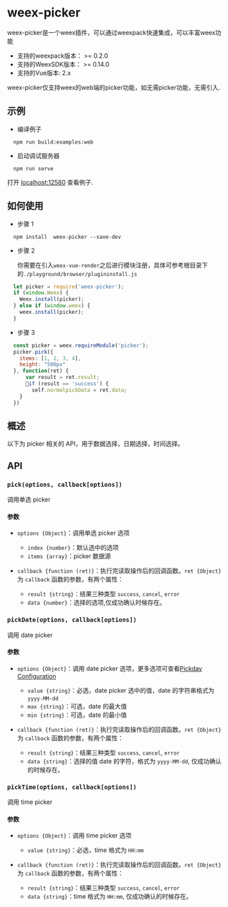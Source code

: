 # weex-picker
weex-picker是一个weex插件，可以通过weexpack快速集成，可以丰富weex功能

* 支持的weexpack版本： >= 0.2.0
* 支持的WeexSDK版本： >= 0.14.0
* 支持的Vue版本: 2.x

weex-picker仅支持weex的web端的picker功能，如无需picker功能，无需引入.

## 示例

- 编译例子
```
  npm run build:examples:web
```
- 启动调试服务器
```
  npm run serve
```
  打开 [localhost:12580]('localhost:12580/index.html') 查看例子.

## 如何使用

- 步骤 1
```
  npm install  weex-picker --save-dev
```
- 步骤 2
  
  你需要在引入`weex-vue-render`之后进行模块注册，具体可参考根目录下的`./playground/browser/plugininstall.js`

```javascript
  let picker = require('weex-picker');
  if (window.Weex) {
    Weex.install(picker);
  } else if (window.weex) {
    weex.install(picker);
  }
```
- 步骤 3

```javascript
  const picker = weex.requireModule('picker');
  picker.pick({
    items: [1, 2, 3, 4],
    height: "500px"
  }, function(ret) {
      var result = ret.result;
      if (result == 'success') {
        self.normalpickData = ret.data;
    }
  })
```

## 概述

以下为 picker 相关的 API，用于数据选择，日期选择，时间选择。

## API

### `pick(options, callback[options])`

调用单选 picker

#### 参数

- `options {Object}`：调用单选 picker 选项
  - `index {number}`：默认选中的选项
  - `items {array}`：picker 数据源

- `callback {function (ret)}`：执行完读取操作后的回调函数。`ret {Object}` 为 `callback` 函数的参数，有两个属性：
  - `result {string}`：结果三种类型 `success`, `cancel`, `error`
  - `data {number}`：选择的选项,仅成功确认时候存在。

### `pickDate(options, callback[options])`

调用 date picker

#### 参数

- `options {Object}`：调用 date picker 选项，更多选项可查看[Pickday Configuration](https://github.com/dbushell/Pikaday#configuration)
  - `value {string}`：必选，date picker 选中的值，date 的字符串格式为`yyyy-MM-dd`
  - `max {string}`：可选，date 的最大值
  - `min {string}`：可选，date 的最小值

- `callback {function (ret)}`：执行完读取操作后的回调函数。`ret {Object}` 为 `callback` 函数的参数，有两个属性：
  - `result {string}`：结果三种类型 `success`, `cancel`, `error`
  - `data {string}`：选择的值 date 的字符，格式为 `yyyy-MM-dd`, 仅成功确认的时候存在。

### `pickTime(options, callback[options])`

调用 time picker

#### 参数

- `options {Object}`：调用 time picker 选项
  - `value {string}`：必选，time 格式为 `HH:mm`

- `callback {function (ret)}`：执行完读取操作后的回调函数。`ret {Object}` 为 `callback` 函数的参数，有两个属性：
  - `result {string}`：结果三种类型 `success`, `cancel`, `error`
  - `data {string}`：time 格式为 `HH:mm`, 仅成功确认的时候存在。
  
  